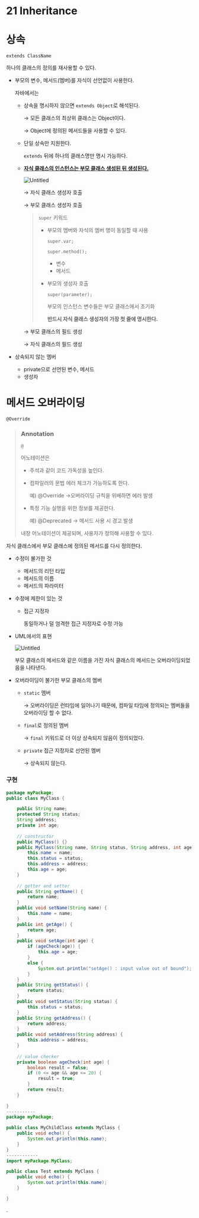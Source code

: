# 21 Inheritance

# 상속

`extends ClassName`

하나의 클래스의 정의를 재사용할 수 있다.

- 부모의 변수, 메서드(멤버)를 자식이 선언없이 사용한다.
    
    자바에서는
    
    - 상속을 명시하지 않으면 `extends Object`로 해석된다.
        
        → 모든 클래스의 최상위 클래스는 Object이다.
        
        → Object에 정의된 메서드들을 사용할 수 있다.
        
    - 단일 상속만 지원한다.
        
        `extends` 뒤에 하나의 클래스명만 명시 가능하다.
        
    - [**자식 클래스의 인스턴스는 부모 클래스 생성된 뒤 생성된다.**](https://blog.naver.com/PostView.naver?blogId=roylove&logNo=189204286&redirect=Dlog&widgetTypeCall=true&directAccess=false)
        
        ![Untitled](21%20Inheritance%2076c941384965427e90bbfe519724be82/Untitled.png)
        
        → 자식 클래스 생성자 호출
        
        → 부모 클래스 생성자 호출
        
        > `super` 키워드
        > 
        > - 부모의 멤버와 자식의 멤버 명이 동일할 때 사용
        >     
        >     `super.var;`
        >     
        >     `super.method();`
        >     
        >     - 변수
        >     - 메서드
        > - 부모의 생성자 호출
        >     
        >     `super(parameter);`
        >     
        >     부모의 인스턴스 변수들은 부모 클래스에서 초기화
        >     
        >     **반드시 자식 클래스 생성자의 가장 첫 줄에 명시한다.**
        >     
        
        → 부모 클래스의 필드 생성
        
        → 자식 클래스의 필드 생성
        
- 상속되지 않는 멤버
    - private으로 선언된 변수, 메서드
    - 생성자

# 메서드 오버라이딩

`@Override`

> ### Annotation
> 
> 
> `@`
> 
> 어노테이션은
> 
> - 주석과 같이 코드 가독성을 높인다.
> - 컴파일러의 문법 에러 체크가 가능하도록 한다.
>     
>     예) @Override →오버라이딩 규칙을 위배하면 에러 발생
>     
> - 특정 기능 실행을 위한 정보를 제공한다.
>     
>     예) @Deprecated → 메서드 사용 시 경고 발생
>     
> 
> 내장 어노테이션이 제공되며, 사용자가 정의해 사용할 수 있다.
> 

자식 클래스에서 부모 클래스에 정의된 메서드를 다시 정의한다.

- 수정이 불가한 것
    - 메서드의 리턴 타입
    - 메서드의 이름
    - 메서드의 파라미터
- 수정에 제한이 있는 것
    - 접근 지정자
        
        동일하거나 덜 엄격한 접근 지정자로 수정 가능
        
- UML에서의 표현
    
    ![Untitled](21%20Inheritance%2076c941384965427e90bbfe519724be82/Untitled%201.png)
    
    부모 클래스의 메서드와 같은 이름을 가진 자식 클래스의 메서드는 오버라이딩되었음을 나타낸다.
    
- 오버라이딩이 불가한 부모 클래스의 멤버
    - `static` 멤버
        
        → 오버라이딩은 런타임에 일어나기 때문에, 컴파일 타임에 정의되는 멤버들을 오버라이딩 할 수 없다.
        
    - `final`로 정의된 멤버
        
        → `final` 키워드로 더 이상 상속되지 않음이 정의되었다.
        
    - `private` 접근 지정자로 선언된 멤버
        
        → 상속되지 않는다.
        

### 구현

```java
package myPackage;
public class MyClass {

	public String name;
	protected String status;
	String address;
	private int age;
	
	// constructor
	public MyClass() {}
	public MyClass(String name, String status, String address, int age) {
		this.name = name;
		this.status = status;
		this.address = address;
		this.age = age;
	}
	
	// getter and setter
	public String getName() {
		return name;
	}
	public void setName(String name) {
		this.name = name;
	}
	public int getAge() {
		return age;
	}
	public void setAge(int age) {
		if (ageCheck(age)) {
			this.age = age;
		}
		else {
			System.out.println("setAge() : input value out of bound");
		}
	}
	public String getStatus() {
		return status;
	}
	public void setStatus(String status) {
		this.status = status;
	}
	public String getAddress() {
		return address;
	}
	public void setAddress(String address) {
		this.address = address;
	}
	
	// value checker
	private boolean ageCheck(int age) {
		boolean result = false;
		if (0 <= age && age <= 20) {
			result = true;
		}
		return result;
	}
	
}
-----------
package myPackage;

public class MyChildClass extends MyClass {
	public void echo() {
		System.out.println(this.name);
	}
}
------------
import myPackage.MyClass;

public class Test extends MyClass {
	public void echo() {
		System.out.println(this.name);
	}

}
```

.